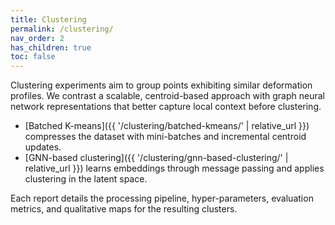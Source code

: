 ```yaml
---
title: Clustering
permalink: /clustering/
nav_order: 2
has_children: true
toc: false
---
```


Clustering experiments aim to group points exhibiting similar deformation profiles. We contrast a scalable, centroid-based approach with graph neural network representations that better capture local context before clustering.

- [Batched K-means]({{ '/clustering/batched-kmeans/' | relative_url }}) compresses the dataset with mini-batches and incremental centroid updates.
- [GNN-based clustering]({{ '/clustering/gnn-based-clustering/' | relative_url }}) learns embeddings through message passing and applies clustering in the latent space.

Each report details the processing pipeline, hyper-parameters, evaluation metrics, and qualitative maps for the resulting clusters.
